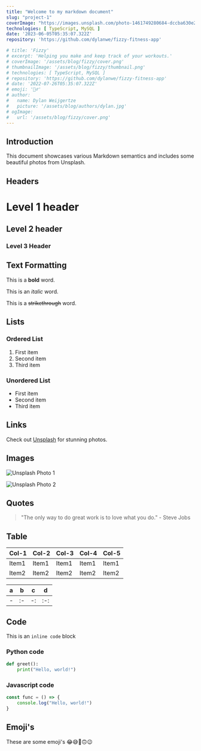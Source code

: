 ```yaml
---
title: "Welcome to my markdown document"
slug: "project-1"
coverImage: "https://images.unsplash.com/photo-1461749280684-dccba630e2f6?ixlib=rb-4.0.3&ixid=M3wxMjA3fDB8MHxwaG90by1wYWdlfHx8fGVufDB8fHx8fA%3D%3D&auto=format&fit=crop&w=2069&q=80"
technologies: [ TypeScript, MySQL ]
date: '2023-06-05T05:35:07.322Z'
repository: 'https://github.com/dylanwe/fizzy-fitness-app'

# title: 'Fizzy'
# excerpt: 'Helping you make and keep track of your workouts.'
# coverImage: '/assets/blog/fizzy/cover.png'
# thumbnailImage: '/assets/blog/fizzy/thumbnail.png'
# technologies: [ TypeScript, MySQL ]
# repository: 'https://github.com/dylanwe/fizzy-fitness-app'
# date: '2022-07-26T05:35:07.322Z'
# emoji: '🏋️‍♂️'
# author:
#   name: Dylan Weijgertze
#   picture: '/assets/blog/authors/dylan.jpg'
# ogImage:
#   url: '/assets/blog/fizzy/cover.png'
---
```

## Introduction

This document showcases various Markdown semantics and includes some beautiful photos from Unsplash.

## Headers

# Level 1 header

## Level 2 header

### Level 3 Header

## Text Formatting

This is a **bold** word.

This is an _italic_ word.

This is a ~~strikethrough~~ word.

## Lists

### Ordered List

1. First item
2. Second item
3. Third item

### Unordered List

- First item
- Second item
- Third item

## Links

Check out [Unsplash](https://unsplash.com/) for stunning photos.

## Images

![Unsplash Photo 1](https://source.unsplash.com/random/800x400)

![Unsplash Photo 2](https://source.unsplash.com/random/800x600)

## Quotes

> "The only way to do great work is to love what you do." - Steve Jobs

## Table

| Col-1 | Col-2 | Col-3 | Col-4 | Col-5 |
|-------|-------|-------|-------|-------|
| Item1 | Item1 | Item1 | Item1 | Item1 |
| Item2 | Item2 | Item2 | Item2 | Item2 |

| a | b  |  c |  d  |
|---|----|----|-----|
| - | :- | -: | :-: |

## Code

This is an `inline code` block

### Python code

```python
def greet():
    print("Hello, world!")
```

### Javascript code

```javascript
const func = () => {
    console.log("Hello, world!")
}
```

## Emoji's

These are some emoji's 😂😅🤫🙃😉
